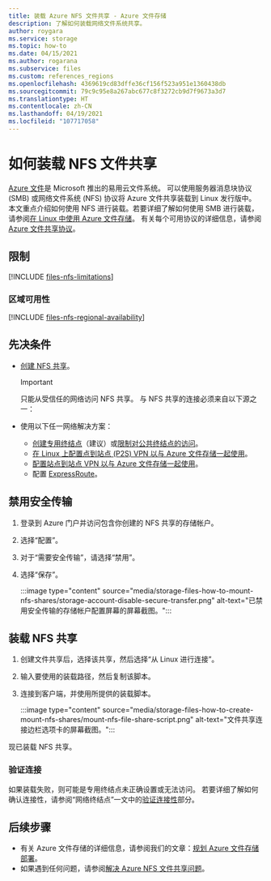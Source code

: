 ```yaml
---
title: 装载 Azure NFS 文件共享 - Azure 文件存储
description: 了解如何装载网络文件系统共享。
author: roygara
ms.service: storage
ms.topic: how-to
ms.date: 04/15/2021
ms.author: rogarana
ms.subservice: files
ms.custom: references_regions
ms.openlocfilehash: 4369619cd83dffe36cf156f523a951e1360438db
ms.sourcegitcommit: 79c9c95e8a267abc677c8f3272cb9d7f9673a3d7
ms.translationtype: HT
ms.contentlocale: zh-CN
ms.lasthandoff: 04/19/2021
ms.locfileid: "107717058"
---
```

# <a name="how-to-mount-an-nfs-file-share"></a>如何装载 NFS 文件共享

[Azure 文件](storage-files-introduction.md)是 Microsoft 推出的易用云文件系统。 可以使用服务器消息块协议 (SMB) 或网络文件系统 (NFS) 协议将 Azure 文件共享装载到 Linux 发行版中。 本文重点介绍如何使用 NFS 进行装载。若要详细了解如何使用 SMB 进行装载，请参阅[在 Linux 中使用 Azure 文件存储](storage-how-to-use-files-linux.md)。 有关每个可用协议的详细信息，请参阅 [Azure 文件共享协议](storage-files-compare-protocols.md)。

## <a name="limitations"></a>限制

[!INCLUDE [files-nfs-limitations](../../../includes/files-nfs-limitations.md)]

### <a name="regional-availability"></a>区域可用性

[!INCLUDE [files-nfs-regional-availability](../../../includes/files-nfs-regional-availability.md)]

## <a name="prerequisites"></a>先决条件

- [创建 NFS 共享](storage-files-how-to-create-nfs-shares.md)。

    > [!IMPORTANT]
    > 只能从受信任的网络访问 NFS 共享。 与 NFS 共享的连接必须来自以下源之一：

- 使用以下任一网络解决方案：
    - [创建专用终结点](storage-files-networking-endpoints.md#create-a-private-endpoint)（建议）或[限制对公共终结点的访问](storage-files-networking-endpoints.md#restrict-public-endpoint-access)。
    - [在 Linux 上配置点到站点 (P2S) VPN 以与 Azure 文件存储一起使用](storage-files-configure-p2s-vpn-linux.md)。
    - [配置站点到站点 VPN 以与 Azure 文件存储一起使用](storage-files-configure-s2s-vpn.md)。
    - 配置 [ExpressRoute](../../expressroute/expressroute-introduction.md)。

## <a name="disable-secure-transfer"></a>禁用安全传输

1. 登录到 Azure 门户并访问包含你创建的 NFS 共享的存储帐户。
1. 选择“配置”。
1. 对于“需要安全传输”，请选择“禁用”。
1. 选择“保存”。

    :::image type="content" source="media/storage-files-how-to-mount-nfs-shares/storage-account-disable-secure-transfer.png" alt-text="已禁用安全传输的存储帐户配置屏幕的屏幕截图。":::

## <a name="mount-an-nfs-share"></a>装载 NFS 共享

1. 创建文件共享后，选择该共享，然后选择“从 Linux 进行连接”。
1. 输入要使用的装载路径，然后复制该脚本。
1. 连接到客户端，并使用所提供的装载脚本。

    :::image type="content" source="media/storage-files-how-to-create-mount-nfs-shares/mount-nfs-file-share-script.png" alt-text="文件共享连接边栏选项卡的屏幕截图。":::

现已装载 NFS 共享。

### <a name="validate-connectivity"></a>验证连接

如果装载失败，则可能是专用终结点未正确设置或无法访问。 若要详细了解如何确认连接性，请参阅“网络终结点”一文中的[验证连接性](storage-files-networking-endpoints.md#verify-connectivity)部分。

## <a name="next-steps"></a>后续步骤

- 有关 Azure 文件存储的详细信息，请参阅我们的文章：[规划 Azure 文件存储部署](storage-files-planning.md)。
- 如果遇到任何问题，请参阅[解决 Azure NFS 文件共享问题](storage-troubleshooting-files-nfs.md)。